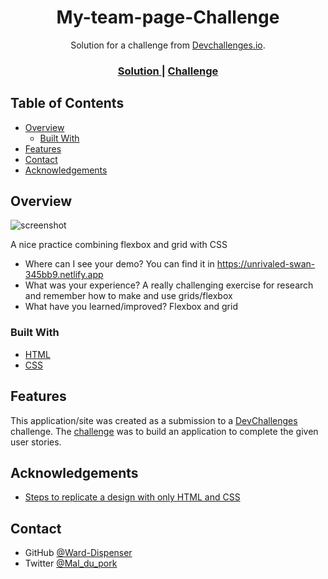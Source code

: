 <!-- Please update value in the {}  -->

<h1 align="center">My-team-page-Challenge</h1>

<div align="center">
   Solution for a challenge from  <a href="http://devchallenges.io" target="_blank">Devchallenges.io</a>.
</div>

<div align="center">
  <h3>
    <a href="https://unrivaled-swan-345bb9.netlify.app">
      Solution
    </a>
    <span> | </span>
    <a href="https://devchallenges.io/challenges/hhmesazsqgKXrTkYkt0U">
      Challenge
    </a>
  </h3>
</div>

<!-- TABLE OF CONTENTS -->

## Table of Contents

- [Overview](#overview)
  - [Built With](#built-with)
- [Features](#features)
- [Contact](#contact)
- [Acknowledgements](#acknowledgements)

<!-- OVERVIEW -->

## Overview

![screenshot](https://user-images.githubusercontent.com/16707738/92399059-5716eb00-f132-11ea-8b14-bcacdc8ec97b.png)

A nice practice combining flexbox and grid with CSS

- Where can I see your demo?
You can find it in https://unrivaled-swan-345bb9.netlify.app
- What was your experience?
A really challenging exercise for research and remember how to make and use grids/flexbox
- What have you learned/improved?
Flexbox and grid

### Built With

<!-- This section should list any major frameworks that you built your project using. Here are a few examples.-->

- [HTML](https://wikipedia.org/wiki/HTML5)
- [CSS](https://wikipedia.org/wiki/CSS)

## Features

<!-- List the features of your application or follow the template. Don't share the figma file here :) -->

This application/site was created as a submission to a [DevChallenges](https://devchallenges.io/challenges) challenge. The [challenge](https://devchallenges.io/challenges/hhmesazsqgKXrTkYkt0U) was to build an application to complete the given user stories.


## Acknowledgements

<!-- This section should list any articles or add-ons/plugins that helps you to complete the project. This is optional but it will help you in the future. For exmpale -->

- [Steps to replicate a design with only HTML and CSS](https://devchallenges-blogs.web.app/how-to-replicate-design/)

## Contact

- GitHub [@Ward-Dispenser](https://github.com/WardDispenser)
- Twitter [@Mal_du_pork](https://twitter.com/Mal_du_pork)
